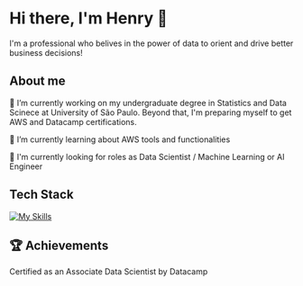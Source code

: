 # Hi there, I'm Henry 👋

I'm a professional who belives in the power of data to orient and drive better business decisions!

## About me

🔭 I’m currently working on my undergraduate degree in Statistics and Data Scinece at University of São Paulo. Beyond that, I'm preparing myself to get AWS and Datacamp certifications.

🌱 I’m currently learning about AWS tools and functionalities

🔎 I'm currently looking for roles as Data Scientist / Machine Learning or AI Engineer

## Tech Stack

[![My Skills](https://skillicons.dev/icons?i=py,sklearn,tensorflow,git,github,html,linux,mysql,postgres,vscode,r,docker)](https://skillicons.dev)

## 🏆 Achievements
Certified as an Associate Data Scientist by Datacamp


<!--
**HenryG02/HenryG02** is a ✨ _special_ ✨ repository because its `README.md` (this file) appears on your GitHub profile.

Here are some ideas to get you started:

- 📫 How to reach me: ...
- 😄 Pronouns: ...
- ⚡ Fun fact: ...
-->
